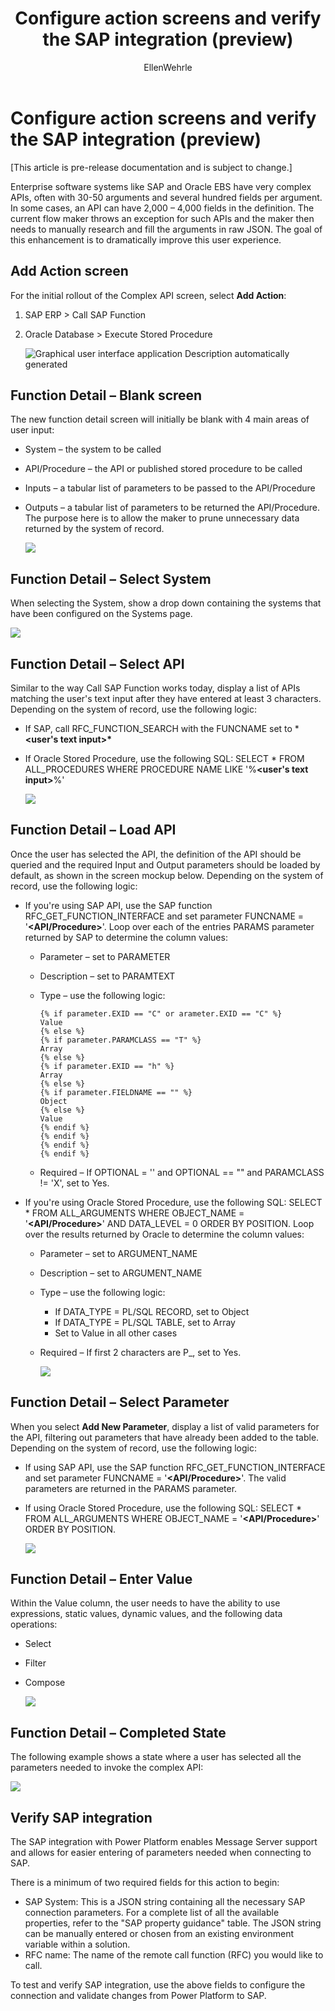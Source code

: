 ﻿---
title: Configure action screens and verify the SAP integration (preview)
description: Learn about the different action screens, the configuration parameters for the available action screens, and verify the SAP integration with Power Platform.
services: ''
suite: flow
documentationcenter: na
author: EllenWehrle
manager: jongilman
editor: ''
tags: ''
ms.devlang: na
ms.subservice: cloud-flow
ms.topic: article
ms.tgt_pltfrm: na
ms.workload: na
ms.date: 09/19/2022
ms.author: ellenwehrle
ms.reviewer: ellenwehrle
search.app: 
  - Flow
search.audienceType: 
  - flowmaker
  - enduser
contributors:
 - EllenWehrle
 - tapanm-msft
---

# Configure action screens and verify the SAP integration (preview)

[This article is pre-release documentation and is subject to change.]

Enterprise software systems like SAP and Oracle EBS have very complex APIs, often with 30-50 arguments and several hundred fields per argument. In some cases, an API can have 2,000 – 4,000 fields in the definition. The current flow maker throws an exception for such APIs and the maker then needs to manually research and fill the arguments in raw JSON. The goal of this enhancement is to dramatically improve this user experience.

## Add Action screen

For the initial rollout of the Complex API screen, select **Add Action**:

1. SAP ERP > Call SAP Function

1. Oracle Database > Execute Stored Procedure

    ![Graphical user interface  application Description automatically generated](media/action-screen/image1.png)

## Function Detail – Blank screen

The new function detail screen will initially be blank with 4 main areas of user input:

- System – the system to be called
- API/Procedure – the API or published stored procedure to be called
- Inputs – a tabular list of parameters to be passed to the API/Procedure
- Outputs – a tabular list of parameters to be returned the API/Procedure. The purpose here is to allow the maker to prune unnecessary data returned by the system of record.

    ![](media/action-screen/image2.png)

## Function Detail – Select System

When selecting the System, show a drop down containing the systems that have been configured on the Systems page.

![](media/action-screen/image3.png)

## Function Detail – Select API

Similar to the way Call SAP Function works today, display a list of APIs matching the user's text input after they have entered at least 3 characters. Depending on the system of record, use the following logic:

- If SAP, call RFC\_FUNCTION\_SEARCH with the FUNCNAME set to \***&lt;user's text input&gt;\***
- If Oracle Stored Procedure, use the following SQL: SELECT \* FROM ALL\_PROCEDURES WHERE PROCEDURE NAME LIKE '%**&lt;user's text input&gt;**%'

    ![](media/action-screen/image4.png)

## Function Detail – Load API

Once the user has selected the API, the definition of the API should be queried and the required Input and Output parameters should be loaded by default, as shown in the screen mockup below. Depending on the system of record, use the following logic:

- If you're using SAP API, use the SAP function RFC\_GET\_FUNCTION\_INTERFACE and set parameter FUNCNAME = '**&lt;API/Procedure&gt;**'. Loop over each of the entries PARAMS parameter returned by SAP to determine the column values:

    - Parameter – set to PARAMETER
    - Description – set to PARAMTEXT
    - Type – use the following logic:

        ```
        {% if parameter.EXID == "C" or arameter.EXID == "C" %}
        Value
        {% else %}
        {% if parameter.PARAMCLASS == "T" %}
        Array
        {% else %}
        {% if parameter.EXID == "h" %}
        Array
        {% else %}
        {% if parameter.FIELDNAME == "" %}
        Object
        {% else %}
        Value
        {% endif %}
        {% endif %}
        {% endif %}
        {% endif %}
        ```

    - Required – If OPTIONAL = '' and OPTIONAL == "" and PARAMCLASS != 'X', set to Yes.

- If you're using Oracle Stored Procedure, use the following SQL: SELECT \* FROM ALL\_ARGUMENTS WHERE OBJECT\_NAME = '**&lt;API/Procedure&gt;**' AND DATA\_LEVEL = 0 ORDER BY POSITION. Loop over the results returned by Oracle to determine the column values:

    - Parameter – set to ARGUMENT\_NAME
    - Description – set to ARGUMENT\_NAME
    - Type – use the following logic:
        - If DATA\_TYPE = PL/SQL RECORD, set to Object
        - If DATA\_TYPE = PL/SQL TABLE, set to Array
        - Set to Value in all other cases
    - Required – If first 2 characters are P\_, set to Yes.

        ![](media/action-screen/image5.png)

## Function Detail – Select Parameter

When you select **Add New Parameter**, display a list of valid parameters for the API, filtering out parameters that have already been added to the table. Depending on the system of record, use the following logic:

- If using SAP API, use the SAP function RFC\_GET\_FUNCTION\_INTERFACE and set parameter FUNCNAME = '**&lt;API/Procedure&gt;**'. The valid parameters are returned in the PARAMS parameter.

- If using Oracle Stored Procedure, use the following SQL: SELECT \* FROM ALL\_ARGUMENTS WHERE OBJECT\_NAME = '**&lt;API/Procedure&gt;**' ORDER BY POSITION.

    ![](media/action-screen/image6.png)

## Function Detail – Enter Value

Within the Value column, the user needs to have the ability to use expressions, static values, dynamic values, and the following data operations:

- Select
- Filter
- Compose

    ![](media/action-screen/image7.png)

## Function Detail – Completed State

The following example shows a state where a user has selected all the parameters needed to invoke the complex API:

![](media/action-screen/image8.png)

## Verify SAP integration

The SAP integration with Power Platform enables Message Server support and allows for easier entering of parameters needed when connecting to SAP.

There is a minimum of two required fields for this action to begin:

- SAP System: This is a JSON string containing all the necessary SAP connection parameters. For a complete list of all the available properties, refer to the "SAP property guidance" table. The JSON string can be manually entered or chosen from an existing environment variable within a solution.
- RFC name: The name of the remote call function (RFC) you would like to call.

To test and verify SAP integration, use the above fields to configure the connection and validate changes from Power Platform to SAP.
